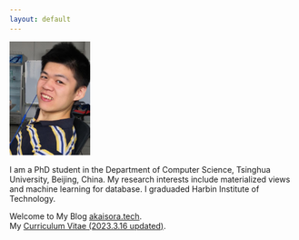 ```yaml
---
layout: default
---
```


<img class="shadow" src="/assets/images/headpic.png" height = "200" alt="headpic"/>

I am a PhD student in the Department of Computer Science, Tsinghua University, Beijing, China. My research interests include materialized views and machine learning for database. I graduaded Harbin Institute of Technology.

Welcome to My Blog [akaisora.tech](http://akaisora.tech/).  
My <a href="/assets/files/CV-yuehan-cn.pdf" target="_blank">Curriculum Vitae (2023.3.16 updated)</a>.


